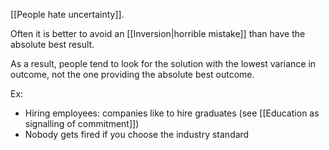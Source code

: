 
[[People hate uncertainty]].

Often it is better to avoid an [[Inversion|horrible mistake]] than have the absolute best result.

As a result, people tend to look for the solution with the lowest variance in outcome, not the one providing the absolute best outcome.

Ex:
- Hiring employees: companies like to hire graduates (see [[Education as signalling of commitment]])
- Nobody gets fired if you choose the industry standard
